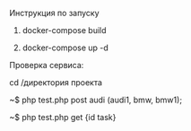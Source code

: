 Инструкция по запуску

1. docker-compose build

2. docker-compose up -d

Проверка сервиса:

 cd /директория проекта

 ~$ php test.php post audi
      (audi1, bmw, bmw1);

~$ php test.php get {id task}
